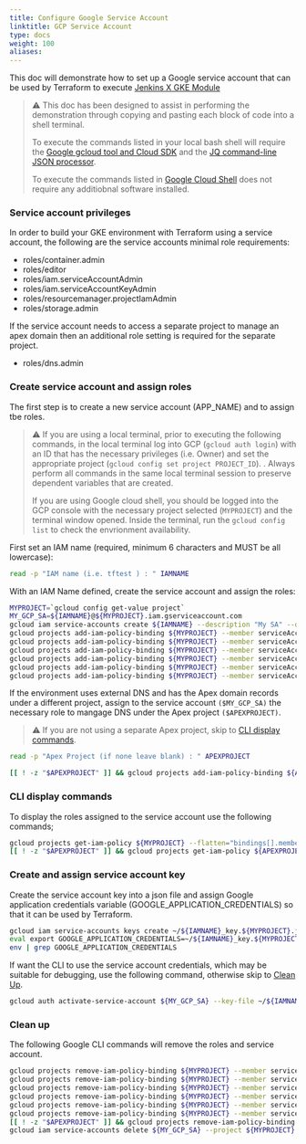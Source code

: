 ```yaml
---
title: Configure Google Service Account
linktitle: GCP Service Account
type: docs
weight: 100
aliases:
---
```


This doc will demonstrate how to set up a Google service account that can be used by Terraform to execute [Jenkins X GKE Module](https://github.com/jenkins-x/terraform-google-jx#jenkins-x-gke-module)

> ⚠️  This doc has been designed to assist in performing the demonstration through copying and pasting each block of code into a shell terminal.<br>
>
> To execute the commands listed in your local bash shell will require the [Google gcloud tool and Cloud SDK](https://cloud.google.com/sdk/gcloud/#the_and) and the [JQ command-line JSON processor](https://stedolan.github.io/jq/).<br>
>
> To execute the commands listed in [Google Cloud Shell](https://cloud.google.com/shell/) does not require any additiobnal software installed.

### Service account privileges
In order to build your GKE environment with Terraform using a service account, the following are the service accounts minimal role requirements:
* roles/container.admin
* roles/editor
* roles/iam.serviceAccountAdmin
* roles/iam.serviceAccountKeyAdmin
* roles/resourcemanager.projectIamAdmin
* roles/storage.admin

If the service account needs to access a separate project to manage an apex domain then an additional role setting is required for the separate project.
* roles/dns.admin

### Create service account and assign roles
The first step is to create a new service account (APP_NAME) and to assign tbe roles.
> ⚠️  If you are using a local terminal, prior to executing the following commands, in the local terminal log into GCP (`gcloud auth login`) with an ID that has the necessary privileges (i.e. Owner) and set the appropriate project (`gcloud config set project PROJECT_ID`). .
> Always perform all commands in the same local terminal session to preserve dependent variables that are created.
>
> If you are using Google cloud shell, you should be logged into the GCP console with the necessary project selected (`MYPROJECT`) and the terminal window opened. Inside the terminal, run the `gcloud config list` to check the envrionment availability. 

First set an IAM name (required, minimum 6 characters  and MUST be all lowercase):
```bash
read -p "IAM name (i.e. tftest ) : " IAMNAME
```
With an IAM Name defined, create the service account and assign the roles:
``` bash
MYPROJECT=`gcloud config get-value project`
MY_GCP_SA=${IAMNAME}@${MYPROJECT}.iam.gserviceaccount.com
gcloud iam service-accounts create ${IAMNAME} --description "My SA" --display-name "${IAMNAME}" --project ${MYPROJECT} 
gcloud projects add-iam-policy-binding ${MYPROJECT} --member serviceAccount:${MY_GCP_SA} --role roles/container.admin 
gcloud projects add-iam-policy-binding ${MYPROJECT} --member serviceAccount:${MY_GCP_SA} --role roles/storage.admin 
gcloud projects add-iam-policy-binding ${MYPROJECT} --member serviceAccount:${MY_GCP_SA} --role roles/editor 
gcloud projects add-iam-policy-binding ${MYPROJECT} --member serviceAccount:${MY_GCP_SA} --role roles/resourcemanager.projectIamAdmin 
gcloud projects add-iam-policy-binding ${MYPROJECT} --member serviceAccount:${MY_GCP_SA} --role roles/iam.serviceAccountAdmin 
gcloud projects add-iam-policy-binding ${MYPROJECT} --member serviceAccount:${MY_GCP_SA} --role roles/iam.serviceAccountKeyAdmin 
```
If the environment uses external DNS and has the Apex domain records under a different project, assign to the service account `($MY_GCP_SA)` the necessary role to mangage DNS under the Apex project `($APEXPROJECT)`. 
> ⚠️  If you are not using a separate Apex project, skip to [CLI display commands](http://localhost:1313/v3/admin/platforms/google/svc_acct/#cli-display-commands).
```bash
read -p "Apex Project (if none leave blank) : " APEXPROJECT
```
``` bash
[[ ! -z "$APEXPROJECT" ]] && gcloud projects add-iam-policy-binding ${APEXPROJECT} --member serviceAccount:${MY_GCP_SA} --role roles/dns.admin || echo "No project"
```
### CLI display commands
To display the roles assigned to the service account use the following commands;
``` bash
gcloud projects get-iam-policy ${MYPROJECT} --flatten="bindings[].members" --format='table(bindings.role)' --filter="bindings.members:${MY_GCP_SA}"
[[ ! -z "$APEXPROJECT" ]] && gcloud projects get-iam-policy ${APEXPROJECT} --flatten="bindings[].members"  --format='table(bindings.role)' --filter="bindings.members:${MY_GCP_SA}"
```
 
### Create and assign service account key
Create the service account key into a json file and assign Google application credentials variable (GOOGLE_APPLICATION_CREDENTIALS) so that it can be used by Terraform.
```bash
gcloud iam service-accounts keys create ~/${IAMNAME}_key.${MYPROJECT}.json --iam-account ${MY_GCP_SA} --project ${MYPROJECT}
eval export GOOGLE_APPLICATION_CREDENTIALS=~/${IAMNAME}_key.${MYPROJECT}.json
env | grep GOOGLE_APPLICATION_CREDENTIALS
```
If want the CLI to use the service account credentials, which may be suitable for debugging, use the following command, otherwise skip to [Clean Up](http://localhost:1313/v3/admin/platforms/google/svc_acct/#clean-up).
``` bash
gcloud auth activate-service-account ${MY_GCP_SA} --key-file ~/${IAMNAME}_key.${MYPROJECT}.json --project ${MYPROJECT}
```
### Clean up
The following Google CLI commands will remove the roles and service account.
``` bash
gcloud projects remove-iam-policy-binding ${MYPROJECT} --member serviceAccount:${MY_GCP_SA} --role roles/container.admin 
gcloud projects remove-iam-policy-binding ${MYPROJECT} --member serviceAccount:${MY_GCP_SA} --role roles/storage.admin 
gcloud projects remove-iam-policy-binding ${MYPROJECT} --member serviceAccount:${MY_GCP_SA} --role roles/editor 
gcloud projects remove-iam-policy-binding ${MYPROJECT} --member serviceAccount:${MY_GCP_SA} --role roles/resourcemanager.projectIamAdmin 
gcloud projects remove-iam-policy-binding ${MYPROJECT} --member serviceAccount:${MY_GCP_SA} --role roles/iam.serviceAccountAdmin 
gcloud projects remove-iam-policy-binding ${MYPROJECT} --member serviceAccount:${MY_GCP_SA} --role roles/iam.serviceAccountKeyAdmin 
[[ ! -z "$APEXPROJECT" ]] && gcloud projects remove-iam-policy-binding ${APEXPROJECT} --member serviceAccount:${MY_GCP_SA} --role roles/dns.admin 
gcloud iam service-accounts delete ${MY_GCP_SA} --project ${MYPROJECT}
```
